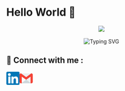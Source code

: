 
# Hello World 👋
<p align="center">
<img  src="https://readme-components.vercel.app/api?component=text&text=IM%20SANTHOSH&fill=linear-gradient%28to%20top%2C%20%23a18cd1%200%25%2C%20%23fbc2eb%20100%25%29%3B">
</p>  

<p align="center">

<img src="https://readme-typing-svg.demolab.com?font=Fira+Code&weight=500&size=24&pause=500&color=3DC1F7&vCenter=true&width=600&lines=Frontend%2FUI+Developer;Crafting+beautiful+and+user-friendly+interfaces;Optimizing+website+performance;Staying+up-to-date+with+the+latest+technologies" alt="Typing SVG" />

</p>

## 🤝 Connect with me :

<a href = "https://www.linkedin.com/in/santhosh-s-35522a247/"><img align = "left" src = "https://github.com/randyrk/randyrk/blob/main/Github_icons/linkedin.png" width="35px" alt = "linkedin"/></a>
<a href = "mailto:santhoshvs893@gmail.com"><img align = "left" src = "https://github.com/randyrk/randyrk/blob/main/Github_icons/gmail.png" width="35px" alt = "gmail"/></a>







<!--
**randyrk/randyrk** is a ✨ _special_ ✨ repository because its `README.md` (this file) appears on your GitHub profile.

Here are some ideas to get you started:

- 🔭 I’m currently working on ...
- 🌱 I’m currently learning ...
- 👯 I’m looking to collaborate on ...
- 🤔 I’m looking for help with ...
- 💬 Ask me about ...
- 📫 How to reach me: ...
- 😄 Pronouns: ...
- ⚡ Fun fact: ...
-->
